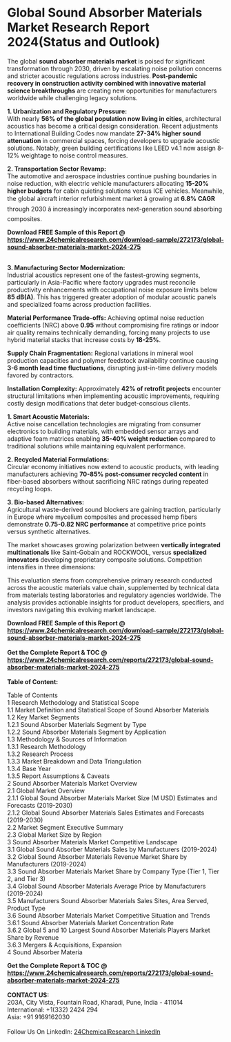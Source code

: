 <h1>Global Sound Absorber Materials Market Research Report 2024(Status and Outlook)</h1><p>The global <strong>sound absorber materials market</strong> is poised for significant transformation through 2030, driven by escalating noise pollution concerns and stricter acoustic regulations across industries.<strong> Post-pandemic recovery in construction activity combined with innovative material science breakthroughs</strong> are creating new opportunities for manufacturers worldwide while challenging legacy solutions.</p><p><strong>1. Urbanization and Regulatory Pressure:</strong><br>
With nearly <strong>56% of the global population now living in cities</strong>, architectural acoustics has become a critical design consideration. Recent adjustments to International Building Codes now mandate <strong>27-34% higher sound attenuation</strong> in commercial spaces, forcing developers to upgrade acoustic solutions. Notably, green building certifications like LEED v4.1 now assign 8-12% weightage to noise control measures.</p><p><strong>2. Transportation Sector Revamp:</strong><br>
The automotive and aerospace industries continue pushing boundaries in noise reduction, with electric vehicle manufacturers allocating <strong>15-20% higher budgets</strong> for cabin quieting solutions versus ICE vehicles. Meanwhile, the global aircraft interior refurbishment market â growing at <strong>6.8% CAGR</strong> through 2030 â increasingly incorporates next-generation sound absorbing composites.</p><div><b>Download FREE Sample of this Report @ 
            <a href="https://www.24chemicalresearch.com/download-sample/272173/global-sound-absorber-materials-market-2024-275">
            https://www.24chemicalresearch.com/download-sample/272173/global-sound-absorber-materials-market-2024-275</a></b></div><br><p><strong>3. Manufacturing Sector Modernization:</strong><br>
Industrial acoustics represent one of the fastest-growing segments, particularly in Asia-Pacific where factory upgrades must reconcile productivity enhancements with occupational noise exposure limits below <strong>85 dB(A)</strong>. This has triggered greater adoption of modular acoustic panels and specialized foams across production facilities.</p><p><strong>Material Performance Trade-offs:</strong> Achieving optimal noise reduction coefficients (NRC) above <strong>0.95</strong> without compromising fire ratings or indoor air quality remains technically demanding, forcing many projects to use hybrid material stacks that increase costs by <strong>18-25%</strong>.</p><p><strong>Supply Chain Fragmentation:</strong> Regional variations in mineral wool production capacities and polymer feedstock availability continue causing <strong>3-6 month lead time fluctuations</strong>, disrupting just-in-time delivery models favored by contractors.</p><p><strong>Installation Complexity:</strong> Approximately <strong>42% of retrofit projects</strong> encounter structural limitations when implementing acoustic improvements, requiring costly design modifications that deter budget-conscious clients.</p><p><strong>1. Smart Acoustic Materials:</strong><br>
Active noise cancellation technologies are migrating from consumer electronics to building materials, with embedded sensor arrays and adaptive foam matrices enabling <strong>35-40% weight reduction</strong> compared to traditional solutions while maintaining equivalent performance.</p><p><strong>2. Recycled Material Formulations:</strong><br>
Circular economy initiatives now extend to acoustic products, with leading manufacturers achieving <strong>70-85% post-consumer recycled content</strong> in fiber-based absorbers without sacrificing NRC ratings during repeated recycling loops.</p><p><strong>3. Bio-based Alternatives:</strong><br>
Agricultural waste-derived sound blockers are gaining traction, particularly in Europe where mycelium composites and processed hemp fibers demonstrate <strong>0.75-0.82 NRC performance</strong> at competitive price points versus synthetic alternatives.</p><p>The market showcases growing polarization between <strong>vertically integrated multinationals</strong> like Saint-Gobain and ROCKWOOL, versus <strong>specialized innovators</strong> developing proprietary composite solutions. Competition intensifies in three dimensions:</p><p>This evaluation stems from comprehensive primary research conducted across the acoustic materials value chain, supplemented by technical data from materials testing laboratories and regulatory agencies worldwide. The analysis provides actionable insights for product developers, specifiers, and investors navigating this evolving market landscape.</p><div><b>Download FREE Sample of this Report @ 
            <a href="https://www.24chemicalresearch.com/download-sample/272173/global-sound-absorber-materials-market-2024-275">
            https://www.24chemicalresearch.com/download-sample/272173/global-sound-absorber-materials-market-2024-275</a></b></div><br><div><b>Get the Complete Report & TOC @ 
            <a href="https://www.24chemicalresearch.com/reports/272173/global-sound-absorber-materials-market-2024-275">
            https://www.24chemicalresearch.com/reports/272173/global-sound-absorber-materials-market-2024-275</a></b></div><br>
            <b>Table of Content:</b><p>Table of Contents<br />
1 Research Methodology and Statistical Scope<br />
1.1 Market Definition and Statistical Scope of Sound Absorber Materials<br />
1.2 Key Market Segments<br />
1.2.1 Sound Absorber Materials Segment by Type<br />
1.2.2 Sound Absorber Materials Segment by Application<br />
1.3 Methodology & Sources of Information<br />
1.3.1 Research Methodology<br />
1.3.2 Research Process<br />
1.3.3 Market Breakdown and Data Triangulation<br />
1.3.4 Base Year<br />
1.3.5 Report Assumptions & Caveats<br />
2 Sound Absorber Materials Market Overview<br />
2.1 Global Market Overview<br />
2.1.1 Global Sound Absorber Materials Market Size (M USD) Estimates and Forecasts (2019-2030)<br />
2.1.2 Global Sound Absorber Materials Sales Estimates and Forecasts (2019-2030)<br />
2.2 Market Segment Executive Summary<br />
2.3 Global Market Size by Region<br />
3 Sound Absorber Materials Market Competitive Landscape<br />
3.1 Global Sound Absorber Materials Sales by Manufacturers (2019-2024)<br />
3.2 Global Sound Absorber Materials Revenue Market Share by Manufacturers (2019-2024)<br />
3.3 Sound Absorber Materials Market Share by Company Type (Tier 1, Tier 2, and Tier 3)<br />
3.4 Global Sound Absorber Materials Average Price by Manufacturers (2019-2024)<br />
3.5 Manufacturers Sound Absorber Materials Sales Sites, Area Served, Product Type<br />
3.6 Sound Absorber Materials Market Competitive Situation and Trends<br />
3.6.1 Sound Absorber Materials Market Concentration Rate<br />
3.6.2 Global 5 and 10 Largest Sound Absorber Materials Players Market Share by Revenue<br />
3.6.3 Mergers & Acquisitions, Expansion<br />
4 Sound Absorber Materia</p><div><b>Get the Complete Report & TOC @ 
            <a href="https://www.24chemicalresearch.com/reports/272173/global-sound-absorber-materials-market-2024-275">
            https://www.24chemicalresearch.com/reports/272173/global-sound-absorber-materials-market-2024-275</a></b></div><br><b>CONTACT US:</b><br>
            203A, City Vista, Fountain Road, Kharadi, Pune, India - 411014<br>
            International: +1(332) 2424 294<br>
            Asia: +91 9169162030 <br><br>
            Follow Us On LinkedIn: <a href="https://www.linkedin.com/company/24chemicalresearch/">24ChemicalResearch LinkedIn</a>